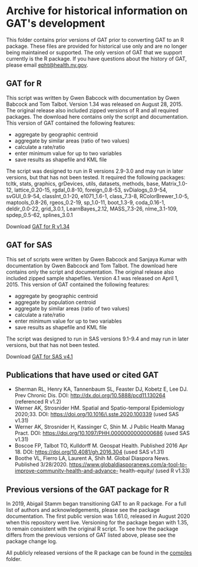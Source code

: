 # Archive for historical information on GAT's development

This folder contains prior versions of GAT prior to converting GAT to an R package. These files are provided for historical use only and are no longer being maintained or supported. The only version of GAT that we support currently is the R package. If you have questions about the history of GAT, please email epht@health.ny.gov.

## GAT for R

This script was written by Gwen Babcock with documentation by Gwen Babcock and Tom Talbot. Version 1.34 was released on August 28, 2015. The original release also included zipped versions of R and all required packages. The download here contains only the script and documentation. This version of GAT contained the following features: 

* aggregate by geographic centroid
* aggregate by similar areas (ratio of two values)
* calculate a rate/ratio
* enter minimum value for up to two variables
* save results as shapefile and KML file

The script was designed to run in R versions 2.9-3.0 and may run in later versions, but that has not been tested. It required the following packages: tcltk, stats, graphics, grDevices, utils, datasets, methods, base, Matrix_1.0-12, lattice_0.20-15, rgdal_0.8-10, foreign_0.8-53, svDialogs_0.9-54, svGUI_0.9-54, classInt_0.1-20, e1071_1.6-1, class_7.3-8, RColorBrewer_1.0-5, maptools_0.8-26, rgeos_0.2-19, sp_1.0-11, boot_1.3-9, coda_0.16-1, deldir_0.0-22, grid_3.0.1, LearnBayes_2.12, MASS_7.3-26, nlme_3.1-109, spdep_0.5-62, splines_3.0.1  

Download [GAT for R v1.34](NYS_GAT_R-1-34.zip)


## GAT for SAS

This set of scripts were written by Gwen Babcock and Sanjaya Kumar with documentation by Gwen Babcock and Tom Talbot. The download here contains only the script and documentation. The original release also included zipped sample shapefiles. Version 4.1 was released on April 1, 2015. This version of GAT contained the following features: 

* aggregate by geographic centroid
* aggregate by population centroid
* aggregate by similar areas (ratio of two values)
* calculate a rate/ratio
* enter minimum value for up to two variables
* save results as shapefile and KML file

The script was designed to run in SAS versions 9.1-9.4 and may run in later versions, but that has not been tested.

Download [GAT for SAS v4.1](NYS_GAT_SAS-4-1.zip)


## Publications that have used or cited GAT

* Sherman RL, Henry KA, Tannenbaum SL, Feaster DJ, Kobetz E, Lee DJ. Prev Chronic Dis.
DOI: http://dx.doi.org/10.5888/pcd11.130264 (referenced R v1.2) 
* Werner AK, Strosnider HM. Spatial and Spatio-temporal Epidemiology 2020;33. DOI: 
https://doi.org/10.1016/i.sste.2020.100339 (used SAS v1.31) 
* Werner AK, Strosnider H, Kassinger C, Shin M. J Public Health Manag Pract. 
DOI: https://doi.org/10.1097/PHH.0000000000000686 (used SAS v1.31) 
* Boscoe FP, Talbot TO, Kulldorff M. Geospat Health. Published 2016 Apr 18. 
DOI: https://doi.org/10.4081/gh.2016.304 (used SAS v1.31) 
* Boothe VL, Fierro LA, Laurent A, Shih M. Global Diaspora News. Published 3/28/2020. 
https://www.globaldiasporanews.com/a-tool-to-improve-communitv-health-and-advance- 
health-equity/ (used R v1.33) 



## Previous versions of the GAT package for R

In 2019, Abigail Stamm began transitioning GAT to an R package. For a full list of authors and acknowledgements, please see the package documentation. The first public version was 1.61.0, released in August 2020 when this repository went live. Versioning for the package began with 1.35, to remain consistent with the original R script. To see how the package differs from the previous versions of GAT listed above, please see the package change log.

All publicly released versions of the R package can be found in the [compiles](link) folder.

